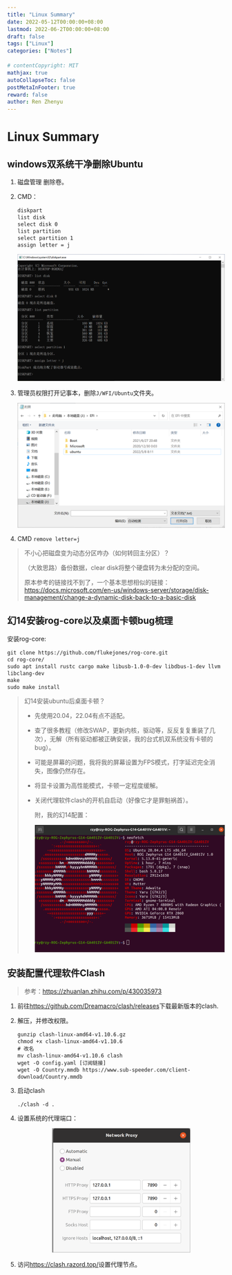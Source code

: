 ```yaml
---
title: "Linux Summary"
date: 2022-05-12T00:00:00+08:00
lastmod: 2022-06-2T00:00:00+08:00
draft: false
tags: ["Linux"]
categories: ["Notes"]

# contentCopyright: MIT
mathjax: true
autoCollapseToc: false
postMetaInFooter: true
reward: false
author: Ren Zhenyu
---
```


# Linux Summary

## windows双系统干净删除Ubuntu

1. 磁盘管理 删除卷。

2. CMD：

   ```
   diskpart
   list disk
   select disk 0
   list partition
   select partition 1
   assign letter = j
   ```

   ![image-20220512205919353](../../linux.assets/image-20220512205919353.png)

3. 管理员权限打开记事本，删除`J/WFI/Ubuntu`文件夹。

   ![image-20220512210227664](../../linux.assets/image-20220512210227664.png)

4. CMD `remove letter=j`

> 不小心把磁盘变为动态分区咋办（如何转回主分区）？
>
> （大致思路）备份数据，clear disk将整个硬盘转为未分配的空间。
>
> 原本参考的链接找不到了，一个基本思想相似的链接：<https://docs.microsoft.com/en-us/windows-server/storage/disk-management/change-a-dynamic-disk-back-to-a-basic-disk>

##  幻14安装rog-core以及桌面卡顿bug梳理

安装rog-core:

```
git clone https://github.com/flukejones/rog-core.git
cd rog-core/
sudo apt install rustc cargo make libusb-1.0-0-dev libdbus-1-dev llvm libclang-dev
make
sudo make install
```

> 幻14安装ubuntu后桌面卡顿？
>
> + 先使用20.04，22.04有点不适配。
>
> + 查了很多教程（修改SWAP，更新内核，驱动等，反反复复重装了几次），无解（所有驱动都被正确安装，我的台式机双系统没有卡顿的bug）。
>
> + 可能是屏幕的问题，我将我的屏幕设置为FPS模式，打字延迟完全消失，图像仍然存在。
>
> + 将显卡设置为高性能模式，卡顿一定程度缓解。
>
> + 关闭代理软件clash的开机自启动（好像它才是罪魁祸首）。
>
>   附，我的幻14配置：
>
>   ![rog_ubuntu](../../linux.assets/rog_ubuntu.png)

## 安装配置代理软件Clash

> 参考：<https://zhuanlan.zhihu.com/p/430035973>

1. 前往<https://github.com/Dreamacro/clash/releases>下载最新版本的clash.

2. 解压，并修改权限。

   ```
   gunzip clash-linux-amd64-v1.10.6.gz
   chmod +x clash-linux-amd64-v1.10.6
   # 改名
   mv clash-linux-amd64-v1.10.6 clash
   wget -O config.yaml [订阅链接]
   wget -O Country.mmdb https://www.sub-speeder.com/client-download/Country.mmdb
   ```

3. 启动clash

   ```
   ./clash -d .
   ```

4. 设置系统的代理端口：

   <center><img src="../../linux.assets/proxy.png" style="zoom:35%;"/></center>

5. 访问<https://clash.razord.top/>设置代理节点。